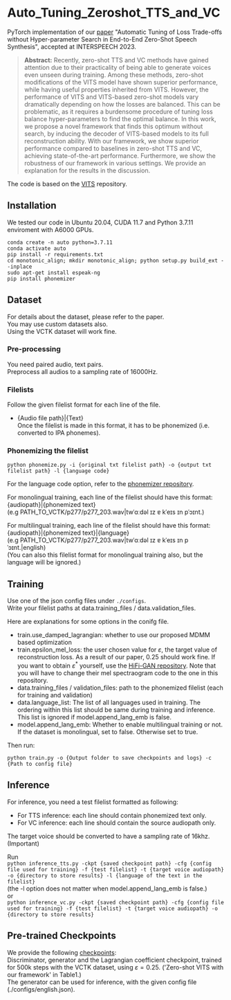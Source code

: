 # Auto_Tuning_Zeroshot_TTS_and_VC
PyTorch implementation of our [paper](https://arxiv.org/abs/2305.16699) "Automatic Tuning of Loss Trade-offs without Hyper-parameter Search in End-to-End Zero-Shot Speech Synthesis", accepted at INTERSPEECH 2023.


> **Abstract:** 
Recently, zero-shot TTS and VC methods have gained attention due to their practicality of being able to generate voices even unseen during training.
Among these methods, zero-shot modifications of the VITS model have shown superior performance, while having useful properties inherited from VITS.
However, the performance of VITS and VITS-based zero-shot models vary dramatically depending on how the losses are balanced.
This can be problematic, as it requires a burdensome procedure of tuning loss balance hyper-parameters to find the optimal balance.
In this work, we propose a novel framework that finds this optimum without search, by inducing the decoder of VITS-based models to its full reconstruction ability.
With our framework, we show superior performance compared to baselines in zero-shot TTS and VC, achieving state-of-the-art performance.
Furthermore, we show the robustness of our framework in various settings.
We provide an explanation for the results in the discussion.

<!-- <strong> The repository is currently under construction.</strong> -->
The code is based on the [VITS](https://github.com/jaywalnut310/vits) repository.

## Installation
We tested our code in Ubuntu 20.04, CUDA 11.7 and Python 3.7.11 enviroment with A6000 GPUs.
```
conda create -n auto python=3.7.11
conda activate auto
pip install -r requirements.txt
cd monotonic_align; mkdir monotonic_align; python setup.py build_ext --inplace
sudo apt-get install espeak-ng
pip install phonemizer
```

## Dataset
For details about the dataset, please refer to the paper.\
You may use custom datasets also.\
Using the VCTK dataset will work fine.


### Pre-processing
You need paired audio, text pairs.\
Preprocess all audios to a sampling rate of 16000Hz.


### Filelists
Follow the given filelist format for each line of the file.
- {Audio file path}|{Text}\
Once the filelist is made in this format, it has to be phonemized (i.e. converted to IPA phonemes).

### Phonemizing the filelist
```
python phonemize.py -i {original txt filelist path} -o {output txt filelist path} -l {language code}
```
For the language code option, refer to the [phonemizer repository](https://github.com/espeak-ng/espeak-ng/blob/master/docs/languages.md).

For monolingual training, each line of the filelist should have this format:\
{audiopath}|{phonemized text}\
(e.g PATH_TO_VCTK/p277/p277_203.wav|twˈɑːdəl ɪz ɐ kˈeɪs ɪn pˈɔɪnt.)

For multilingual training, each line of the filelist should have this format:\
{audiopath}|{phonemized text}|{language}\
(e.g PATH_TO_VCTK/p277/p277_203.wav|twˈɑːdəl ɪz ɐ kˈeɪs ɪn pˈɔɪnt.|english)\
(You can also this filelist format for monolingual training also, but the language will be ignored.)


## Training
Use one of the json config files under `./configs`.\
Write your filelist paths at data.training_files / data.validation_files.

Here are explanations for some options in the conifg file.
- train.use_damped_lagrangian: whether to use our proposed MDMM based optimization
- train.epsilon_mel_loss: the user chosen value for $\varepsilon$, the target value of reconstruction loss. As a result of our paper, 0.25 should work fine. If you want to obtain $\varepsilon^*$ yourself, use the [HiFi-GAN repository](https://github.com/jik876/hifi-gan). Note that you will have to change their mel spectraogram code to the one in this repository.
- data.training_files / validation_files: path to the phonemized filelist (each for training and validation)
- data.language_list: The list of all languages used in training. The ordering within this list should be same during training and inference. This list is ignored if model.append_lang_emb is false.
- model.append_lang_emb: Whether to enable multilingual training or not. If the dataset is monolingual, set to false. Otherwise set to true.


Then run:
```
python train.py -o {Output folder to save checkpoints and logs} -c {Path to config file}
```

## Inference
For inference, you need a test filelist formatted as following:
- For TTS inference: each line should contain phonemized text only.
- For VC inference: each line should contain the source audiopath only.


The target voice should be converted to have a sampling rate of 16khz. (Important)

Run \
```python inference_tts.py -ckpt {saved checkpoint path} -cfg {config file used for training} -f {test filelist} -t {target voice audiopath} -o {directory to store results} -l {language of the text in the filelist}```\
(the -l option does not matter when model.append_lang_emb is false.)\
or\
```python inference_vc.py -ckpt {saved checkpoint path} -cfg {config file used for training} -f {test filelist} -t {target voice audiopath} -o {directory to store results}```

## Pre-trained Checkpoints
We provide the following [checkpoints](https://drive.google.com/file/d/1GSJ-bJQCa1GN9N0XjUHSbQVZjq0toiWQ/view?usp=sharing):\
Discriminator, generator and the Lagrangian coefficient checkpoint, trained for 500k steps with the VCTK dataset, using $\varepsilon=0.25$. ('Zero-shot VITS with our framework' in Table1.)\
The generator can be used for inference, with the given config file (./configs/english.json).